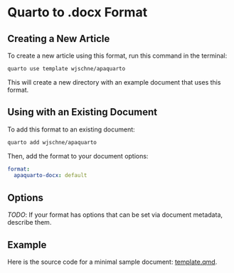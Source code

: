 
# Quarto to .docx Format

## Creating a New Article

To create a new article using this format, run this command in the terminal:


```bash
quarto use template wjschne/apaquarto
```

This will create a new directory with an example document that uses this format.

## Using with an Existing Document

To add this format to an existing document:

```bash
quarto add wjschne/apaquarto
```

Then, add the format to your document options:

```yaml
format:
  apaquarto-docx: default
```    

## Options

*TODO*: If your format has options that can be set via document metadata, describe them.

## Example

Here is the source code for a minimal sample document: [template.qmd](template.qmd).

